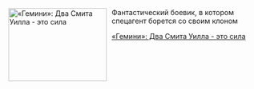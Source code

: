 <!--2025-10-19 10:15:45-->
<div class="yb">
  <div class="rss kino_kino"><a href="https://www.kino-teatr.ru/kino/art/tv/5474/" title="«Гемини»: Два Смита Уилла - это сила"><img src="https://www.kino-teatr.ru/art/4/7/5474/poster.jpg" width="196" height="147" align="left" hspace="5" style="margin: 0px 10px 0px 5px" alt="«Гемини»: Два Смита Уилла - это сила"/></a>Фантастический боевик, в котором спецагент борется со своим клоном <p class="titl"><a href="https://www.kino-teatr.ru/kino/art/tv/5474/">«Гемини»: Два Смита Уилла - это сила</a></p></div>
</div>
